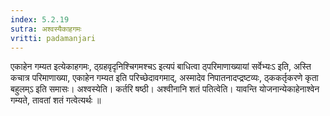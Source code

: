 ```yaml
---
index: 5.2.19
sutra: अश्वस्यैकाहगमः
vritti: padamanjari
---
```


 एकाहेन गम्यत इत्येकाहगमः, ठ्ग्रहवृदृनिश्चिगमश्चऽ इत्यपं बाधित्वा ठ्परिमाणाख्यायां सर्वेभ्यःऽ इति, अस्ति कचात्र परिमाणाख्या, एकाहेन गम्यत इति परिच्छेदावगमाद्, अस्मादेव निपातनादप्द्रष्टव्यः, ठ्ककर्तृकरणे कृता बहुलम्ऽ इति समासः। अश्वस्येति। कर्तरि षष्ठी। अश्वीनानि शतं पतित्वेति। यावन्ति योजनान्येकाहेनाश्वेन गम्यते, तावतां शतं गत्वेत्यर्थः ॥